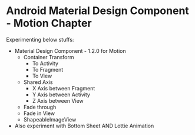 # Android Material Design Component - Motion Chapter

Experimenting below stuffs:

- Material Design Component - 1.2.0 for Motion
    - Container Transform
        - To Activity
        - To Fragment
        - To View
    - Shared Axis
        - X Axis between Fragment
        - Y Axis between Activity
        - Z Axis between View
    - Fade through
    - Fade in View
    - ShapeableImageView
- Also experiment with Bottom Sheet AND Lottie Animation